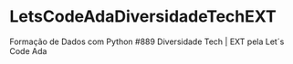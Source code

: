 # LetsCodeAdaDiversidadeTechEXT
Formação de Dados com Python #889 Diversidade Tech | EXT  pela Let´s Code Ada
